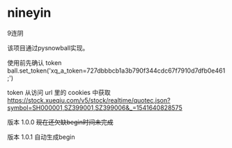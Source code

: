 # nineyin
9连阴

该项目通过pysnowball实现。

使用前先确认 token
ball.set_token('xq_a_token=727dbbbcb1a3b790f344cdc67f7910d7dfb0e461;')

token 从访问 url 里的 cookies 中获取
https://stock.xueqiu.com/v5/stock/realtime/quotec.json?symbol=SH000001,SZ399001,SZ399006&_=1541640828575

版本 1.0.0
~~现在还欠缺begin时间未完成~~

版本 1.0.1
自动生成begin
